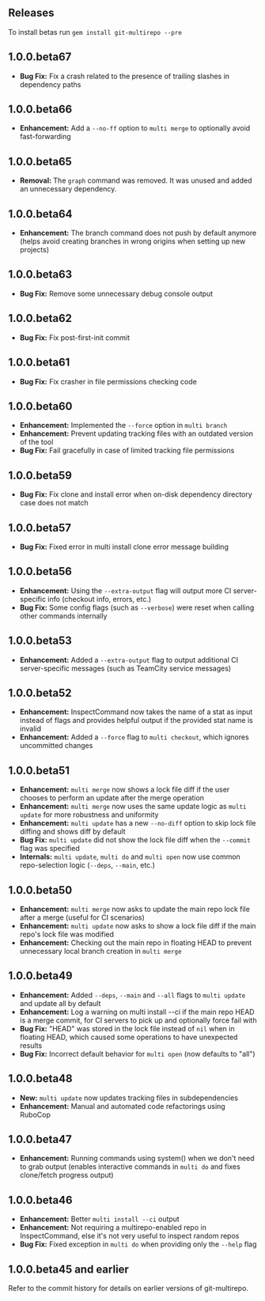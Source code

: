 ## Releases

To install betas run `gem install git-multirepo --pre`

## 1.0.0.beta67

* **Bug Fix:** Fix a crash related to the presence of trailing slashes in dependency paths

## 1.0.0.beta66

* **Enhancement:** Add a `--no-ff` option to `multi merge` to optionally avoid fast-forwarding

## 1.0.0.beta65

* **Removal:** The `graph` command was removed. It was unused and added an unnecessary dependency.

## 1.0.0.beta64

* **Enhancement:** The branch command does not push by default anymore (helps avoid creating branches in wrong origins when setting up new projects)

## 1.0.0.beta63

* **Bug Fix:** Remove some unnecessary debug console output

## 1.0.0.beta62

* **Bug Fix:** Fix post-first-init commit

## 1.0.0.beta61

* **Bug Fix:** Fix crasher in file permissions checking code

## 1.0.0.beta60

* **Enhancement:** Implemented the `--force` option in `multi branch`
* **Enhancement:** Prevent updating tracking files with an outdated version of the tool
* **Bug Fix:** Fail gracefully in case of limited tracking file permissions

## 1.0.0.beta59

* **Bug Fix:** Fix clone and install error when on-disk dependency directory case does not match

## 1.0.0.beta57

* **Bug Fix:** Fixed error in multi install clone error message building

## 1.0.0.beta56

* **Enhancement:** Using the `--extra-output` flag will output more CI server-specific info (checkout info, errors, etc.)
* **Bug Fix:** Some config flags (such as `--verbose`) were reset when calling other commands internally

## 1.0.0.beta53

* **Enhancement:** Added a `--extra-output` flag to output additional CI server-specific messages (such as TeamCity service messages)

## 1.0.0.beta52

* **Enhancement:** InspectCommand now takes the name of a stat as input instead of flags and provides helpful output if the provided stat name is invalid
* **Enhancement:** Added a `--force` flag to `multi checkout`, which ignores uncommitted changes

## 1.0.0.beta51

* **Enhancement:** `multi merge` now shows a lock file diff if the user chooses to perform an update after the merge operation
* **Enhancement:** `multi merge` now uses the same update logic as `multi update` for more robustness and uniformity
* **Enhancement:** `multi update` has a new `--no-diff` option to skip lock file diffing and shows diff by default
* **Bug Fix:** `multi update` did not show the lock file diff when the `--commit` flag was specified
* **Internals:** `multi update`, `multi do` and `multi open` now use common repo-selection logic (`--deps`, `--main`, etc.)

## 1.0.0.beta50

* **Enhancement:** `multi merge` now asks to update the main repo lock file after a merge (useful for CI scenarios)
* **Enhancement:** `multi update` now asks to show a lock file diff if the main repo's lock file was modified
* **Enhancement:** Checking out the main repo in floating HEAD to prevent unnecessary local branch creation in `multi merge`

## 1.0.0.beta49

* **Enhancement:** Added `--deps`, `--main` and `--all` flags to `multi update` and update all by default
* **Enhancement:** Log a warning on multi install --ci if the main repo HEAD is a merge commit, for CI servers to pick up and optionally force fail with
* **Bug Fix:** "HEAD" was stored in the lock file instead of `nil` when in floating HEAD, which caused some operations to have unexpected results
* **Bug Fix:** Incorrect default behavior for `multi open` (now defaults to "all")

## 1.0.0.beta48

* **New:** `multi update` now updates tracking files in subdependencies
* **Enhancement:** Manual and automated code refactorings using RuboCop

## 1.0.0.beta47

* **Enhancement:** Running commands using system() when we don't need to grab output (enables interactive commands in `multi do` and fixes clone/fetch progress output)

## 1.0.0.beta46

* **Enhancement:** Better `multi install --ci` output
* **Enhancement:** Not requiring a multirepo-enabled repo in InspectCommand, else it's not very useful to inspect random repos
* **Bug Fix:** Fixed exception in `multi do` when providing only the `--help` flag

## 1.0.0.beta45 and earlier

Refer to the commit history for details on earlier versions of git-multirepo.
